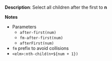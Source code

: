 __Description__: Select all children after the first to **n**

__Notes__

+ Parameters
    * `after-first(num)`
    * `fm-after-first(num)`
    * `afterFirst(num)`
+ `fm` prefix to avoid collisions
+ `<elm>:nth-child(n+${num + 1})`